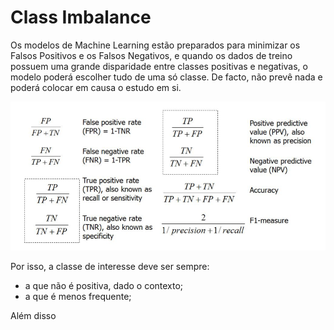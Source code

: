 # Class Imbalance

Os modelos de Machine Learning estão preparados para minimizar os Falsos Positivos e os Falsos Negativos, e quando os dados de treino possuem uma grande disparidade entre classes positivas e negativas, o modelo poderá escolher tudo de uma só classe. De facto, não prevê nada e poderá colocar em causa o estudo em si.

![Evaluation Measures](../Images/ConfusionMatrix.png)

Por isso, a classe de interesse deve ser sempre:
- a que não é positiva, dado o contexto;
- a que é menos frequente;



Além disso
